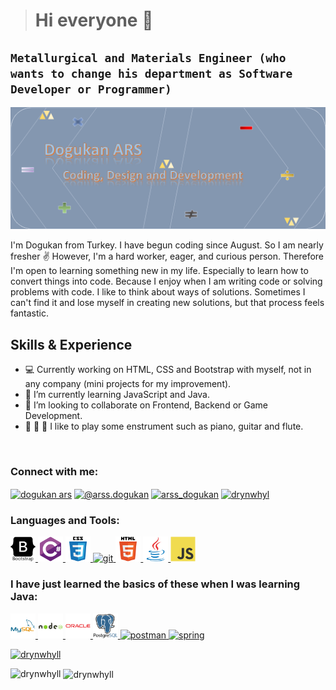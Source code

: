 > # Hi everyone 👋
## **`Metallurgical and Materials Engineer (who wants to change his department as Software Developer or Programmer)`**

![Bio](Images/Bio.png)

I'm Dogukan from Turkey. I have begun coding since August. So I am nearly fresher ✌️ However, I'm a hard worker, eager, and curious person. Therefore I'm open to learning something new in my life. Especially to learn how to convert things into code. Because I enjoy when I am writing code or solving problems with code. I like to think about ways of solutions. Sometimes I can't find it and lose myself in creating new solutions, but that process feels fantastic.

## Skills & Experience
- 💻 Currently working on HTML, CSS and Bootstrap with myself, not in any company (mini projects for my improvement).
- 🌱 I’m currently learning JavaScript and Java.
- 👯 I’m looking to collaborate on Frontend, Backend or Game Development.
- 🎹 🎸 🎵  I like to play some enstrument such as piano, guitar and flute.
<br>

### Connect with me:

<p align="left">
<a href="https://linkedin.com/in/dogukan ars" target="blank"><img align="center" src="https://raw.githubusercontent.com/rahuldkjain/github-profile-readme-generator/master/src/images/icons/Social/linked-in-alt.svg" alt="dogukan ars" height="30" width="40" /></a>
<a href="https://medium.com/@arss.dogukan" target="blank"><img align="center" src="https://raw.githubusercontent.com/rahuldkjain/github-profile-readme-generator/master/src/images/icons/Social/medium.svg" alt="@arss.dogukan" height="30" width="40" /></a>
<a href="https://www.hackerrank.com/arss_dogukan" target="blank"><img align="center" src="https://raw.githubusercontent.com/rahuldkjain/github-profile-readme-generator/master/src/images/icons/Social/hackerrank.svg" alt="arss_dogukan" height="30" width="40" /></a>
<a href="https://www.leetcode.com/drynwhyl" target="blank"><img align="center" src="https://raw.githubusercontent.com/rahuldkjain/github-profile-readme-generator/master/src/images/icons/Social/leet-code.svg" alt="drynwhyl" height="30" width="40" /></a>
</p>

### Languages and Tools:

<p align="left"> <a href="https://getbootstrap.com" target="_blank" rel="noreferrer"> <img src="https://raw.githubusercontent.com/devicons/devicon/master/icons/bootstrap/bootstrap-plain-wordmark.svg" alt="bootstrap" width="40" height="40"/> </a> <a href="https://www.w3schools.com/cs/" target="_blank" rel="noreferrer"> <img src="https://raw.githubusercontent.com/devicons/devicon/master/icons/csharp/csharp-original.svg" alt="csharp" width="40" height="40"/> </a> <a href="https://www.w3schools.com/css/" target="_blank" rel="noreferrer"> <img src="https://raw.githubusercontent.com/devicons/devicon/master/icons/css3/css3-original-wordmark.svg" alt="css3" width="40" height="40"/> </a> <a href="https://git-scm.com/" target="_blank" rel="noreferrer"> <img src="https://www.vectorlogo.zone/logos/git-scm/git-scm-icon.svg" alt="git" width="40" height="40"/> </a> <a href="https://www.w3.org/html/" target="_blank" rel="noreferrer"> <img src="https://raw.githubusercontent.com/devicons/devicon/master/icons/html5/html5-original-wordmark.svg" alt="html5" width="40" height="40"/> </a> <a href="https://www.java.com" target="_blank" rel="noreferrer"> <img src="https://raw.githubusercontent.com/devicons/devicon/master/icons/java/java-original.svg" alt="java" width="40" height="40"/> </a> <a href="https://developer.mozilla.org/en-US/docs/Web/JavaScript" target="_blank" rel="noreferrer"> <img src="https://raw.githubusercontent.com/devicons/devicon/master/icons/javascript/javascript-original.svg" alt="javascript" width="40" height="40"/> </a></p>

### I have just learned the basics of these when I was learning Java:

<p><a href="https://www.mysql.com/" target="_blank" rel="noreferrer"> <img src="https://raw.githubusercontent.com/devicons/devicon/master/icons/mysql/mysql-original-wordmark.svg" alt="mysql" width="40" height="40"/> </a> <a href="https://nodejs.org" target="_blank" rel="noreferrer"> <img src="https://raw.githubusercontent.com/devicons/devicon/master/icons/nodejs/nodejs-original-wordmark.svg" alt="nodejs" width="40" height="40"/> </a> <a href="https://www.oracle.com/" target="_blank" rel="noreferrer"> <img src="https://raw.githubusercontent.com/devicons/devicon/master/icons/oracle/oracle-original.svg" alt="oracle" width="40" height="40"/> </a> <a href="https://www.postgresql.org" target="_blank" rel="noreferrer"> <img src="https://raw.githubusercontent.com/devicons/devicon/master/icons/postgresql/postgresql-original-wordmark.svg" alt="postgresql" width="40" height="40"/> </a> <a href="https://postman.com" target="_blank" rel="noreferrer"> <img src="https://www.vectorlogo.zone/logos/getpostman/getpostman-icon.svg" alt="postman" width="40" height="40"/> </a> <a href="https://spring.io/" target="_blank" rel="noreferrer"> <img src="https://www.vectorlogo.zone/logos/springio/springio-icon.svg" alt="spring" width="40" height="40"/> </a> </p>

<p align="left"> <a href="https://github.com/ryo-ma/github-profile-trophy"><img src="https://github-profile-trophy.vercel.app/?username=drynwhyll" alt="drynwhyll" /></a> </p>
<p><img align="left" src="https://github-readme-stats.vercel.app/api/top-langs?username=drynwhyll&show_icons=true&locale=en&layout=compact" alt="drynwhyll" /></p>

<p>&nbsp;<img align="center" src="https://github-readme-stats.vercel.app/api?username=drynwhyll&show_icons=true&locale=en" alt="drynwhyll" /></p>
